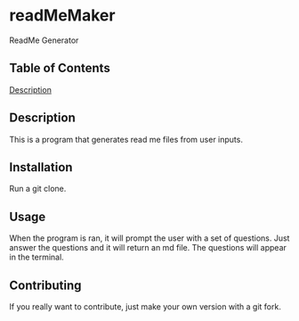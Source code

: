 # readMeMaker
ReadMe Generator
## Table of Contents
[Description](#Description)
## Description
This is a program that generates read me files from user inputs.  
## Installation
Run a git clone.  
## Usage
When the program is ran, it will prompt the user with a set of questions.  Just answer the questions and it will return an md file.
The questions will appear in the terminal.
## Contributing
If you really want to contribute, just make your own version with a git fork.
